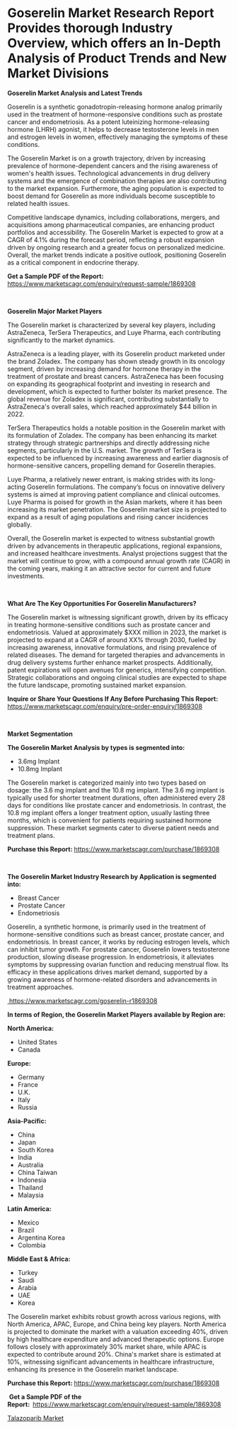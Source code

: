 <p><h1>Goserelin Market Research Report Provides thorough Industry Overview, which offers an In-Depth Analysis of Product Trends and New Market Divisions</h1></p><p><strong>Goserelin Market Analysis and Latest Trends</strong></p>
<p><p>Goserelin is a synthetic gonadotropin-releasing hormone analog primarily used in the treatment of hormone-responsive conditions such as prostate cancer and endometriosis. As a potent luteinizing hormone-releasing hormone (LHRH) agonist, it helps to decrease testosterone levels in men and estrogen levels in women, effectively managing the symptoms of these conditions.</p><p>The Goserelin Market is on a growth trajectory, driven by increasing prevalence of hormone-dependent cancers and the rising awareness of women's health issues. Technological advancements in drug delivery systems and the emergence of combination therapies are also contributing to the market expansion. Furthermore, the aging population is expected to boost demand for Goserelin as more individuals become susceptible to related health issues.</p><p>Competitive landscape dynamics, including collaborations, mergers, and acquisitions among pharmaceutical companies, are enhancing product portfolios and accessibility. The Goserelin Market is expected to grow at a CAGR of 4.1% during the forecast period, reflecting a robust expansion driven by ongoing research and a greater focus on personalized medicine. Overall, the market trends indicate a positive outlook, positioning Goserelin as a critical component in endocrine therapy.</p></p>
<p><strong>Get a Sample PDF of the Report:&nbsp;</strong> <a href="https://www.marketscagr.com/enquiry/request-sample/1869308?utm_campaign=2470&utm_medium=2&utm_source=Github&utm_content=ia&utm_term=08032025&utm_id=goserelin">https://www.marketscagr.com/enquiry/request-sample/1869308</a></p>
<p>&nbsp;</p>
<p><strong>Goserelin Major Market Players</strong></p>
<p><p>The Goserelin market is characterized by several key players, including AstraZeneca, TerSera Therapeutics, and Luye Pharma, each contributing significantly to the market dynamics.</p><p>AstraZeneca is a leading player, with its Goserelin product marketed under the brand Zoladex. The company has shown steady growth in its oncology segment, driven by increasing demand for hormone therapy in the treatment of prostate and breast cancers. AstraZeneca has been focusing on expanding its geographical footprint and investing in research and development, which is expected to further bolster its market presence. The global revenue for Zoladex is significant, contributing substantially to AstraZeneca's overall sales, which reached approximately $44 billion in 2022.</p><p>TerSera Therapeutics holds a notable position in the Goserelin market with its formulation of Zoladex. The company has been enhancing its market strategy through strategic partnerships and directly addressing niche segments, particularly in the U.S. market. The growth of TerSera is expected to be influenced by increasing awareness and earlier diagnosis of hormone-sensitive cancers, propelling demand for Goserelin therapies.</p><p>Luye Pharma, a relatively newer entrant, is making strides with its long-acting Goserelin formulations. The company’s focus on innovative delivery systems is aimed at improving patient compliance and clinical outcomes. Luye Pharma is poised for growth in the Asian markets, where it has been increasing its market penetration. The Goserelin market size is projected to expand as a result of aging populations and rising cancer incidences globally.</p><p>Overall, the Goserelin market is expected to witness substantial growth driven by advancements in therapeutic applications, regional expansions, and increased healthcare investments. Analyst projections suggest that the market will continue to grow, with a compound annual growth rate (CAGR) in the coming years, making it an attractive sector for current and future investments.</p></p>
<p>&nbsp;</p>
<p><strong>What Are The Key Opportunities For Goserelin Manufacturers?</strong></p>
<p><p>The Goserelin market is witnessing significant growth, driven by its efficacy in treating hormone-sensitive conditions such as prostate cancer and endometriosis. Valued at approximately $XXX million in 2023, the market is projected to expand at a CAGR of around XX% through 2030, fueled by increasing awareness, innovative formulations, and rising prevalence of related diseases. The demand for targeted therapies and advancements in drug delivery systems further enhance market prospects. Additionally, patent expirations will open avenues for generics, intensifying competition. Strategic collaborations and ongoing clinical studies are expected to shape the future landscape, promoting sustained market expansion.</p></p>
<p><strong>Inquire or Share Your Questions If Any Before Purchasing This Report:</strong> <a href="https://www.marketscagr.com/enquiry/pre-order-enquiry/1869308?utm_campaign=2470&utm_medium=2&utm_source=Github&utm_content=ia&utm_term=08032025&utm_id=goserelin">https://www.marketscagr.com/enquiry/pre-order-enquiry/1869308</a></p>
<p>&nbsp;</p>
<p><strong>Market Segmentation</strong></p>
<p><strong>The Goserelin Market Analysis by types is segmented into:</strong></p>
<p><ul><li>3.6mg Implant</li><li>10.8mg Implant</li></ul></p>
<p><p>The Goserelin market is categorized mainly into two types based on dosage: the 3.6 mg implant and the 10.8 mg implant. The 3.6 mg implant is typically used for shorter treatment durations, often administered every 28 days for conditions like prostate cancer and endometriosis. In contrast, the 10.8 mg implant offers a longer treatment option, usually lasting three months, which is convenient for patients requiring sustained hormone suppression. These market segments cater to diverse patient needs and treatment plans.</p></p>
<p><strong>Purchase this Report:&nbsp;</strong><a href="https://www.marketscagr.com/purchase/1869308?utm_campaign=2470&utm_medium=2&utm_source=Github&utm_content=ia&utm_term=08032025&utm_id=goserelin">https://www.marketscagr.com/purchase/1869308</a></p>
<p>&nbsp;</p>
<p><strong>The Goserelin Market Industry Research by Application is segmented into:</strong></p>
<p><ul><li>Breast Cancer</li><li>Prostate Cancer</li><li>Endometriosis</li></ul></p>
<p><p>Goserelin, a synthetic hormone, is primarily used in the treatment of hormone-sensitive conditions such as breast cancer, prostate cancer, and endometriosis. In breast cancer, it works by reducing estrogen levels, which can inhibit tumor growth. For prostate cancer, Goserelin lowers testosterone production, slowing disease progression. In endometriosis, it alleviates symptoms by suppressing ovarian function and reducing menstrual flow. Its efficacy in these applications drives market demand, supported by a growing awareness of hormone-related disorders and advancements in treatment approaches.</p></p>
<p><a href="https://www.marketscagr.com/goserelin-r1869308?utm_campaign=2470&utm_medium=2&utm_source=Github&utm_content=ia&utm_term=08032025&utm_id=goserelin">&nbsp;https://www.marketscagr.com/goserelin-r1869308</a></p>
<p><strong>In terms of Region, the Goserelin Market Players available by Region are:</strong></p>
<p>
    <p> <strong> North America: </strong>
        <ul>
            <li>United States</li>
            <li>Canada</li>
        </ul>
        </p> 
    <p> <strong> Europe: </strong>
        <ul>
            <li>Germany</li>
            <li>France</li>
            <li>U.K.</li>
            <li>Italy</li>
            <li>Russia</li>
        </ul>
        </p> 
    <p> <strong> Asia-Pacific: </strong>
        <ul>
            <li>China</li>
            <li>Japan</li>
            <li>South Korea</li>
            <li>India</li>
            <li>Australia</li>
            <li>China Taiwan</li>
            <li>Indonesia</li>
            <li>Thailand</li>
            <li>Malaysia</li>
        </ul>
        </p> 
    <p> <strong> Latin America: </strong>
        <ul>
            <li>Mexico</li>
            <li>Brazil</li>
            <li>Argentina Korea</li>
            <li>Colombia</li>
        </ul>
        </p> 
    <p> <strong> Middle East & Africa: </strong>
        <ul>
            <li>Turkey</li>
            <li>Saudi</li>
            <li>Arabia</li>
            <li>UAE</li>
            <li>Korea</li>
        </ul>
    </p>
    </p>
<p><p>The Goserelin market exhibits robust growth across various regions, with North America, APAC, Europe, and China being key players. North America is projected to dominate the market with a valuation exceeding 40%, driven by high healthcare expenditure and advanced therapeutic options. Europe follows closely with approximately 30% market share, while APAC is expected to contribute around 20%. China's market share is estimated at 10%, witnessing significant advancements in healthcare infrastructure, enhancing its presence in the Goserelin market landscape.</p></p>
<p><strong>Purchase this Report: </strong><a href="https://www.marketscagr.com/purchase/1869308?utm_campaign=2470&utm_medium=2&utm_source=Github&utm_content=ia&utm_term=08032025&utm_id=goserelin">https://www.marketscagr.com/purchase/1869308</a></p>
<p>&nbsp;<strong>Get a Sample PDF of the Report:&nbsp;&nbsp;</strong><a href="https://www.marketscagr.com/enquiry/request-sample/1869308?utm_campaign=2470&utm_medium=2&utm_source=Github&utm_content=ia&utm_term=08032025&utm_id=goserelin">https://www.marketscagr.com/enquiry/request-sample/1869308</a></p>
<p><strong></strong></p>
<p><p><a href="https://github.com/yankimber90yankim/Market-Research-Report-List-1/blob/main/talazoparib-market.md?utm_campaign=2470&utm_medium=2&utm_source=Github&utm_content=ia&utm_term=08032025&utm_id=goserelin">Talazoparib Market</a></p></p>